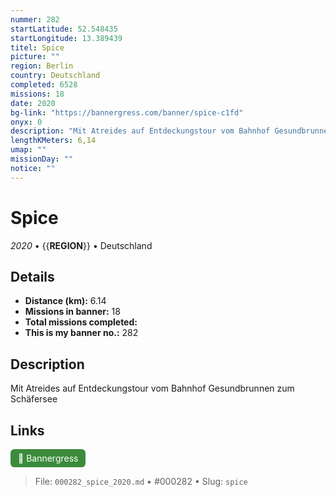 ```yaml
---
nummer: 282
startLatitude: 52.548435
startLongitude: 13.389439
titel: Spice
picture: ""
region: Berlin
country: Deutschland
completed: 6528
missions: 18
date: 2020
bg-link: "https://bannergress.com/banner/spice-c1fd"
onyx: 0
description: "Mit Atreides auf Entdeckungstour vom Bahnhof Gesundbrunnen zum Schäfersee"
lengthKMeters: 6,14
umap: ""
missionDay: ""
notice: ""
---
```

# Spice

*2020* • {{__REGION__}} • Deutschland





## Details
- **Distance (km):** 6.14
- **Missions in banner:** 18
- **Total missions completed:** 
- **This is my banner no.:** 282



## Description
Mit Atreides auf Entdeckungstour vom Bahnhof Gesundbrunnen zum Schäfersee



## Links
<a href="https://bannergress.com/banner/spice-c1fd" target="_blank" style="display:inline-block;margin-right:8px;padding:6px 12px;background:#3c8b3c;color:#fff;text-decoration:none;border-radius:6px;">🔗 Bannergress</a>



> File: `000282_spice_2020.md` • #000282 • Slug: `spice`
